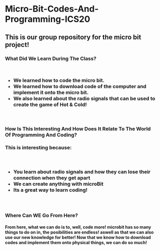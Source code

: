 # Micro-Bit-Codes-And-Programming-ICS20

<h2> This is our group repository for the micro bit project!
 


<h3> What Did We Learn During The Class?

<br><ul>
 <li> We learned how to code the micro bit.
 <li> We learned how to download code of the computer and implement it onto the micro bit.
  <li> We also learned about the radio signals that can be used to create the game of Hot & Cold!
   </ul>
    

<br><h3> How Is This Interesting And How Does It Relate To The World Of Programming And Coding?

 <h3><p> This is interesting because:<p>
 <ul>
 <br><h4><li> You learn about radio signals and how they can lose their connection when they get apart
 <li> We can create anything with microBit
  <li> Its a great way to learn coding!
  </ul>
    
<br><h3> Where Can WE Go From Here?

<h4><p> From here, what we can do is to, well, code more!
 microbit has so many things to do on in, the posibilities are endless!
 aswell as that we can also use our new knowledge for better! Now that we know how to download codes and implement them onto physical things, we can do so much!<p>
